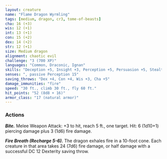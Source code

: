 ```yaml
---
layout: creature
name: "Flame Dragon Wyrmling"
tags: [medium, dragon, cr3, tome-of-beasts]
cha: 16 (+3)
wis: 12 (+1)
int: 13 (+1)
con: 15 (+2)
dex: 14 (+2)
str: 12 (+1)
size: Medium dragon
alignment: chaotic evil
challenge: "3 (700 XP)"
languages: "Common, Draconic, Ignan"
skills: "Deception +5, Insight +3, Perception +5, Persuasion +5, Stealth +4"
senses: ", passive Perception 15"
saving_throws: "Dex +4, Con +4, Wis +3, Cha +5"
damage_immunities: "fire"
speed: "30 ft., climb 30 ft., fly 60 ft."
hit_points: "52 (8d8 + 16)"
armor_class: "17 (natural armor)"
---
```


### Actions

***Bite.*** Melee Weapon Attack: +3 to hit, reach 5 ft., one target. Hit: 6 (1d10+1) piercing damage plus 3 (1d6) fire damage.

***Fire Breath (Recharge 5-6).*** The dragon exhales fire in a 10-foot cone. Each creature in that area takes 24 (7d6) fire damage, or half damage with a successful DC 12 Dexterity saving throw.

